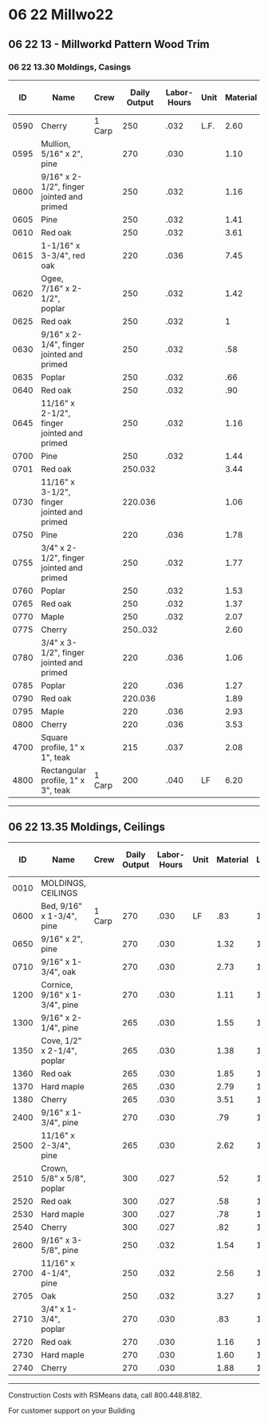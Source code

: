 # 06 22 Millwo22
## 06 22 13 - Millworkd Pattern Wood Trim
### 06 22 13.30 Moldings, Casings

| ID   | Name                                                      | Crew   | Daily Output | Labor-Hours | Unit | Material | Labor | Equipment | Total | Total Incl O&P |
|------|-----------------------------------------------------------|--------|--------------|-------------|------|----------|-------|-----------|-------|----------------|
| 0590 | Cherry                                                    | 1 Carp | 250          | .032        | L.F. | 2.60     | 1.80  |           | 4.40  | 5.55           |
| 0595 | Mullion, 5/16" x 2", pine                                 |        | 270          | .030        |      | 1.10     | 1.67  |           | 2.77  | 3.69           |
| 0600 | 9/16" x 2-1/2", finger jointed and primed                 |        | 250          | .032        |      | 1.16     | 1.80  |           | 2.96  | 3.96           |
| 0605 | Pine                                                      |        | 250          | .032        |      | 1.41     | 1.80  |           | 3.21  | 4.23           |
| 0610 | Red oak                                                   |        | 250          | .032        |      | 3.61     | 1.80  |           | 5.41  | 6.65           |
| 0615 | 1-1/16" x 3-3/4", red oak                                 |        | 220          | .036        |      | 7.45     | 2.05  |           | 9.50  | 11.25          |
| 0620 | Ogee, 7/16" x 2-1/2", poplar                              |        | 250          | .032        |      | 1.42     | 1.80  |           | 3.22  | 4.25           |
| 0625 | Red oak                                                   |        | 250          | .032        |      | 1        | 1.80  |           | 2.80  | 3.78           |
| 0630 | 9/16" x 2-1/4", finger jointed and primed                 |        | 250          | .032        |      | .58      | 1.80  |           | 2.38  | 3.32           |
| 0635 | Poplar                                                    |        | 250          | .032        |      | .66      | 1.80  |           | 2.46  | 3.41           |
| 0640 | Red oak                                                   |        | 250          | .032        |      | .90      | 1.80  |           | 2.70  | 3.67           |
| 0645 | 11/16" x 2-1/2", finger jointed and primed                |        | 250          | .032        |      | 1.16     | 1.80  |           | 2.96  | 3.96           |
| 0700 | Pine                                                      |        | 250          | .032        |      | 1.44     | 1.80  |           | 3.24  | 4.27           |
| 0701 | Red oak                                                   |        | 250.032      |             |      | 3.44     | 1.80  |           | 5.24  | 6.45           |
| 0730 | 11/16" x 3-1/2", finger jointed and primed                |        | 220.036      |             |      | 1.06     | 2.05  |           | 3.11  | 4.22           |
| 0750 | Pine                                                      |        | 220          | .036        |      | 1.78     | 2.05  |           | 3.83  | 5              |
| 0755 | 3/4" x 2-1/2", finger jointed and primed                  |        | 250          | .032        |      | 1.77     | 1.80  |           | 3.57  | 4.63           |
| 0760 | Poplar                                                    |        | 250          | .032        |      | 1.53     | 1.80  |           | 3.33  | 4.37           |
| 0765 | Red oak                                                   |        | 250          | .032        |      | 1.37     | 1.80  |           | 3.17  | 4.19           |
| 0770 | Maple                                                     |        | 250          | .032        |      | 2.07     | 1.80  |           | 3.87  | 4.96           |
| 0775 | Cherry                                                    |        | 250..032     |             |      | 2.60     | 1.80  |           | 4.40  | 5.55           |
| 0780 | 3/4" x 3-1/2", finger jointed and primed                  |        | 220          | .036        |      | 1.06     | 2.05  |           | 3.11  | 4.22           |
| 0785 | Poplar                                                    |        | 220          | .036        |      | 1.27     | 2.05  |           | 3.32  | 4.45           |
| 0790 | Red oak                                                   |        | 220.036      |             |      | 1.89     | 2.05  |           | 3.94  | 5.15           |
| 0795 | Maple                                                     |        | 220          | .036        |      | 2.93     | 2.05  |           | 4.98  | 6.30           |
| 0800 | Cherry                                                    |        | 220          | .036        |      | 3.53     | 2.05  |           | 5.58  | 6.95           |
| 4700 | Square profile, 1" x 1", teak                             |        | 215          | .037        |      | 2.08     | 2.09  |           | 4.17  | 5.40           |
| 4800 | Rectangular profile, 1" x 3", teak                        | 1 Carp | 200          | .040        | LF   | 6.20     | 2.25  |           | 8.45  | 10.20          |

---

## 06 22 13.35 Moldings, Ceilings

| ID   | Name                                         | Crew   | Daily Output | Labor-Hours | Unit | Material | Labor | Equipment | Total | Total Incl O&P |
|------|----------------------------------------------|--------|--------------|-------------|------|----------|-------|-----------|-------|----------------|
| 0010 | MOLDINGS, CEILINGS                           |        |              |             |      |          |       |           |       |                |
| 0600 | Bed, 9/16" x 1-3/4", pine                    | 1 Carp | 270          | .030        | LF   | .83      | 1.67  |           | 2.50  | 3.40           |
| 0650 | 9/16" x 2", pine                             |        | 270          | .030        |      | 1.32     | 1.67  |           | 2.99  | 3.94           |
| 0710 | 9/16" x 1-3/4", oak                          |        | 270          | .030        |      | 2.73     | 1.67  |           | 4.40  | 5.50           |
| 1200 | Cornice, 9/16" x 1-3/4", pine                |        | 270          | .030        |      | 1.11     | 1.67  |           | 2.78  | 3.70           |
| 1300 | 9/16" x 2-1/4", pine                         |        | 265          | .030        |      | 1.55     | 1.70  |           | 3.25  | 4.23           |
| 1350 | Cove, 1/2" x 2-1/4", poplar                  |        | 265          | .030        |      | 1.38     | 1.70  |           | 3.08  | 4.04           |
| 1360 | Red oak                                      |        | 265          | .030        |      | 1.85     | 1.70  |           | 3.55  | 4.56           |
| 1370 | Hard maple                                   |        | 265          | .030        |      | 2.79     | 1.70  |           | 4.49  | 5.60           |
| 1380 | Cherry                                       |        | 265          | .030        |      | 3.51     | 1.70  |           | 5.21  | 6.40           |
| 2400 | 9/16" x 1-3/4", pine                         |        | 270          | .030        |      | .79      | 1.67  |           | 2.46  | 3.35           |
| 2500 | 11/16" x 2-3/4", pine                        |        | 265          | .030        |      | 2.62     | 1.70  |           | 4.32  | 5.40           |
| 2510 | Crown, 5/8" x 5/8", poplar                   |        | 300          | .027        |      | .52      | 1.50  |           | 2.02  | 2.81           |
| 2520 | Red oak                                      |        | 300          | .027        |      | .58      | 1.50  |           | 2.08  | 2.87           |
| 2530 | Hard maple                                   |        | 300          | .027        |      | .78      | 1.50  |           | 2.28  | 3.09           |
| 2540 | Cherry                                       |        | 300          | .027        |      | .82      | 1.50  |           | 2.32  | 3.14           |
| 2600 | 9/16" x 3-5/8", pine                         |        | 250          | .032        |      | 1.54     | 1.80  |           | 3.34  | 4.37           |
| 2700 | 11/16" x 4-1/4", pine                        |        | 250          | .032        |      | 2.56     | 1.80  |           | 4.36  | 5.50           |
| 2705 | Oak                                          |        | 250          | .032        |      | 3.27     | 1.80  |           | 5.07  | 6.25           |
| 2710 | 3/4" x 1-3/4", poplar                        |        | 270          | .030        |      | .83      | 1.67  |           | 2.50  | 3.40           |
| 2720 | Red oak                                      |        | 270          | .030        |      | 1.16     | 1.67  |           | 2.83  | 3.76           |
| 2730 | Hard maple                                   |        | 270          | .030        |      | 1.60     | 1.67  |           | 3.27  | 4.24           |
| 2740 | Cherry                                       |        | 270          | .030        |      | 1.88     | 1.67  |           | 3.55  | 4.55           |

---

Construction Costs with RSMeans data, call 800.448.8182.

For customer support on your Building
